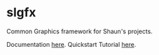 # slgfx

Common Graphics framework for Shaun's projects.


Documentation [here](https://shaunlusk.github.io/docs/index.html).
Quickstart Tutorial [here](https://shaunlusk.github.io/demos/tutorial.html).
